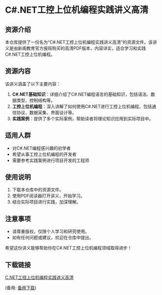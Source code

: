 # C#.NET工控上位机编程实践讲义高清

## 资源介绍

本仓库提供了一份名为“C#.NET工控上位机编程实践讲义高清”的资源文件。该讲义是由新阁教育官方报班购买的高清PDF版本，内容详实，适合学习和实践C#.NET工控上位机编程。

## 资源内容

该讲义涵盖了以下主要内容：

1. **C#.NET基础知识**：详细介绍了C#.NET编程语言的基础知识，包括语法、数据类型、控制结构等。
2. **工控上位机编程**：深入讲解了如何使用C#.NET进行工控上位机编程，包括通信协议、数据采集、界面设计等。
3. **实践案例**：提供了多个实际案例，帮助读者将理论知识应用到实际项目中。

## 适用人群

- 对C#.NET编程感兴趣的初学者
- 希望从事工控上位机编程的开发者
- 需要参考实践案例进行项目开发的工程师

## 使用说明

1. 下载本仓库中的资源文件。
2. 使用PDF阅读器打开讲义，开始学习。
3. 结合实际项目进行实践，加深理解。

## 注意事项

- 请尊重版权，仅限个人学习和研究使用。
- 如有任何问题或建议，欢迎在仓库中提出。

希望这份讲义能够帮助你在C#.NET工控上位机编程领域取得进步！

## 下载链接
[C.NET工控上位机编程实践讲义高清](https://pan.quark.cn/s/90904faf38e8) 

(备用: [备用下载](https://pan.baidu.com/s/12Bb-sSZbDkke_IJ9gkq1LQ?pwd=1234))
